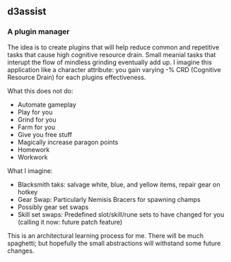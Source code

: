 ## d3assist
### A plugin manager
The idea is to create plugins that will help reduce common and repetitive tasks that cause high cognitive resource drain. Small meanial tasks that interupt the flow of mindless grinding eventually add up. I imagine this application like a character attribute: you gain varying -% CRD (Cognitive Resource Drain) for each plugins effectiveness.

What this does not do:
- Automate gameplay
- Play for you
- Grind for you
- Farm for you
- Give you free stuff
- Magically increase paragon points
- Homework
- Workwork

What I imagine:
- Blacksmith taks: salvage white, blue, and yellow items, repair gear on hotkey
- Gear Swap: Particularly Nemisis Bracers for spawning champs
- Possibly gear set swaps
- Skill set swaps: Predefined slot/skill/rune sets to have changed for you (calling it now: future patch feature)

This is an architectural learning process for me. There will be much spaghetti; but hopefully the small abstractions will withstand some future changes.
